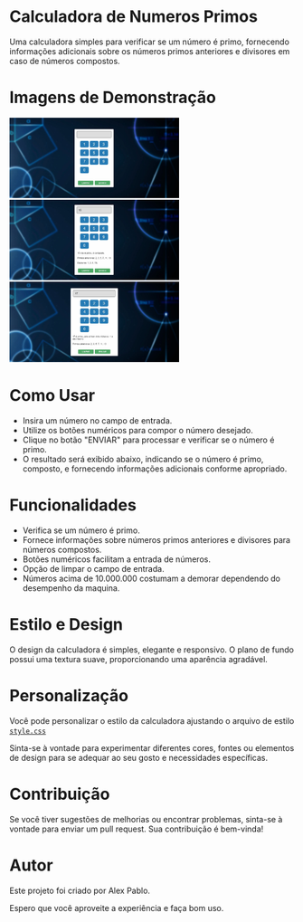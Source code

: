 # Calculadora de Numeros Primos
Uma calculadora simples para verificar se um número é primo, fornecendo informações adicionais sobre os números primos anteriores e divisores em caso de números compostos.

# Imagens de Demonstração

<p float="left">
  <img src="imagens/tela1.JPG" width="300" />
  <img src="imagens/tela2.JPG" width="300" /> 
  <img src="imagens/tela3.JPG" width="300" />
</p>

# Como Usar
- Insira um número no campo de entrada.
- Utilize os botões numéricos para compor o número desejado.
- Clique no botão "ENVIAR" para processar e verificar se o número é primo.
- O resultado será exibido abaixo, indicando se o número é primo, composto, e fornecendo informações adicionais conforme apropriado.

# Funcionalidades
- Verifica se um número é primo.
- Fornece informações sobre números primos anteriores e divisores para números compostos.
- Botões numéricos facilitam a entrada de números.
- Opção de limpar o campo de entrada.
- Números acima de 10.000.000 costumam a demorar dependendo do desempenho da maquina.

# Estilo e Design
O design da calculadora é simples, elegante e responsivo. O plano de fundo possui uma textura suave, proporcionando uma aparência agradável.

# Personalização
Você pode personalizar o estilo da calculadora ajustando o arquivo de estilo [`style.css`](style.css)

Sinta-se à vontade para experimentar diferentes cores, fontes ou elementos de design para se adequar ao seu gosto e necessidades específicas.

# Contribuição
Se você tiver sugestões de melhorias ou encontrar problemas, sinta-se à vontade para enviar um pull request. Sua contribuição é bem-vinda!

# Autor
Este projeto foi criado por Alex Pablo.

Espero que você aproveite a experiência e faça bom uso.
